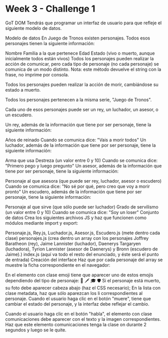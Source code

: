 # Week 3 - Challenge 1

GoT DOM
Tendrás que programar un interfaz de usuario para que refleje el siguiente modelo de datos.

Modelo de datos
En Juego de Tronos existen personajes. Todos esos personajes tienen la siguiente información:

Nombre
Familia a la que pertenece
Edad
Estado (vivo o muerto, aunque inicialmente todos están vivos)
Todos los personajes pueden realizar la acción de comunicar, pero cada tipo de personaje (no cada personaje) se comunica de un modo distinto. Nota: este método devuelve el string con la frase, no imprime por consola.

Todos los personajes pueden realizar la acción de morir, cambiándose su estado a muerto.

Todos los personajes pertenecen a la misma serie, "Juego de Tronos".

Cada uno de esos personajes puede ser un rey, un luchador, un asesor, o un escudero.

Un rey, además de la información que tiene por ser personaje, tiene la siguiente información:

Años de reinado
Cuando se comunica dice: "Vais a morir todos"
Un luchador, además de la información que tiene por ser personaje, tiene la siguiente información:

Arma que usa
Destreza (un valor entre 0 y 10)
Cuando se comunica dice: "Primero pego y luego pregunto"
Un asesor, además de la información que tiene por ser personaje, tiene la siguiente información:

Personaje al que asesora (que puede ser rey, luchador, asesor o escudero)
Cuando se comunica dice: "No sé por qué, pero creo que voy a morir pronto"
Un escudero, además de la información que tiene por ser personaje, tiene la siguiente información:

Personaje al que sirve (que sólo puede ser luchador)
Grado de servilismo (un valor entre 0 y 10)
Cuando se comunica dice: "Soy un loser"
Conjunto de datos
Crea los siguientes archivos JS y haz que funcionen como módulos mediante import y export:

Personaje.js, Rey.js, Luchador.js, Asesor.js, Escudero.js (mete dentro cada clase)
personajes.js (crea dentro un array con los personajes
Joffrey Baratheon (rey),
Jaime Lannister (luchador),
Daenerys Targaryen (luchadora),
Tyrion Lannister (asesor de Daenerys) y
Bronn (escudero de Jaime).)
index.js (aquí va todo el resto del enunciado, y éste será el punto de entrada)
Creación del interface
Haz que por cada personaje del array se muestre la ficha correspondiente en el navegador:

En el elemento con clase emoji tiene que aparecer uno de estos emojis dependiendo del tipo de personaje: 👑 🗡 🎓 🛡
Si el personaje está muerto, su foto debe aparecer cabeza abajo (haz el CSS necesario);
En la lista con clase metadata, haz que sólo aparezcan los li correspondientes al personaje.
Cuando el usuario haga clic en el botón "muere", tiene que cambiar el estado del personaje, y la interfaz debe reflejar el cambio.

Cuando el usuario haga clic en el botón "habla", el elemento con clase comunicaciones debe aparecer con el texto y la imagen correspondientes. Haz que este elemento comunicaciones tenga la clase on durante 2 segundos y luego se le quite.

